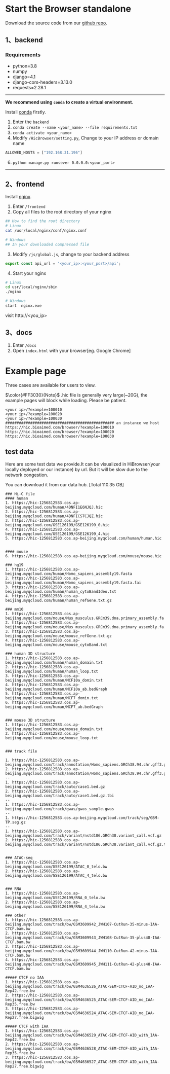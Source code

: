 # Start the Browser standalone

Download the source code from our [github repo](https://github.com/NKUlpj/HiBrowser).

## 1、backend

### Requirements

* python=3.8
* numpy
* django=4.1
* django-cors-headers=3.13.0
* requests=2.28.1

---
<b>We recommend using `conda` to create a virtual environment.</b>

Install [conda](https://docs.conda.io/en/latest/miniconda.html) firstly. 

1. Enter the `backend`
2. `conda create --name <your_name> --file requirements.txt`
3. `conda activate <your_name>`
4. Modify `/HicBrowser/setting.py`, Change to your IP address or domain name
```python
ALLOWED_HOSTS = ["192.168.31.196"]
```
6. `python manage.py runsever 0.0.0.0:<your_port>`
---

## 2、frontend
Install [nginx](http://nginx.org/en/download.html).

1. Enter `/frontend`
2. Copy all files to the root directory of your nginx

```sh
## How to find the root directory
# Linux
cat /usr/local/nginx/conf/nginx.conf

# Windows
## In your downloaded compressed file
```

3. Modify `/js/global.js`, change to your backend address
```js
export const api_url = '<your_ip>:<your_port>/api';
```
4. Start your nginx
```sh
# Linux
cd usr/local/nginx/sbin
./nginx

# Windows 
start  nginx.exe
```

visit http://<you_ip>

## 3、docs

1. Enter `/docs`
2. Open `index.html` with your browser[eg. Google Chrome]


# Example page
Three cases are available for users to view. 

$\color{#FF3030}{Note}$ .hic file is generally very large(~20G), the example pages will block while loading. Please be patient.



```text
<your ip>/?example=100010
<your ip>/?example=100020
<your ip>/?example=100030
################################################ an instance we host
https://hic.bioaimed.com/browser/?example=100010
https://hic.bioaimed.com/browser/?example=100020
https://hic.bioaimed.com/browser/?example=100030
```

## test data
Here are some test data we provide.It can be visualized in HiBrowser(your locally deployed or our instance) by url. But it will be slow due to the network congestion.

You can download it from our data hub. [Total 110.35 GB]
```text
### Hi-C file
#### human
1. https://hic-1256812583.cos.ap-beijing.myqcloud.com/human/4DNFI1E6NJQJ.hic
2. https://hic-1256812583.cos.ap-beijing.myqcloud.com/human/4DNFICSTCJQZ.hic
3. https://hic-1256812583.cos.ap-beijing.myqcloud.com/GSE126199/GSE126199_0.hic
4. https://hic-1256812583.cos.ap-beijing.myqcloud.com/GSE126199/GSE126199_4.hic
5. https://hic-1256812583.cos.ap-beijing.myqcloud.com/human/human.hic


#### mouse
6. https://hic-1256812583.cos.ap-beijing.myqcloud.com/mouse/mouse.hic

### hg19
1. https://hic-1256812583.cos.ap-beijing.myqcloud.com/human/Homo_sapiens_assembly19.fasta
2. https://hic-1256812583.cos.ap-beijing.myqcloud.com/human/Homo_sapiens_assembly19.fasta.fai
3. https://hic-1256812583.cos.ap-beijing.myqcloud.com/human/human_cytoBandIdeo.txt
4. https://hic-1256812583.cos.ap-beijing.myqcloud.com/human/human_refGene.txt.gz

### mm10
1. https://hic-1256812583.cos.ap-beijing.myqcloud.com/mouse/Mus_musculus.GRCm39.dna.primary_assembly.fa
2. https://hic-1256812583.cos.ap-beijing.myqcloud.com/mouse/Mus_musculus.GRCm39.dna.primary_assembly.fa.fai
3. https://hic-1256812583.cos.ap-beijing.myqcloud.com/mouse/mouse_refGene.txt.gz
4. https://hic-1256812583.cos.ap-beijing.myqcloud.com/mouse/mouse_cytoBand.txt

### human 3D structure
1. https://hic-1256812583.cos.ap-beijing.myqcloud.com/human/human_domain.txt
2. https://hic-1256812583.cos.ap-beijing.myqcloud.com/human/human_loop.txt
3. https://hic-1256812583.cos.ap-beijing.myqcloud.com/human/MCF10a_domin.txt
4. https://hic-1256812583.cos.ap-beijing.myqcloud.com/human/MCF10a_ab.bedGraph
5. https://hic-1256812583.cos.ap-beijing.myqcloud.com/human/MCF7_domin.txt
6. https://hic-1256812583.cos.ap-beijing.myqcloud.com/human/MCF7_ab.bedGraph


### mouse 3D structure
1. https://hic-1256812583.cos.ap-beijing.myqcloud.com/mouse/mouse_domain.txt
2. https://hic-1256812583.cos.ap-beijing.myqcloud.com/mouse/mouse_loop.txt


### track file

1. https://hic-1256812583.cos.ap-beijing.myqcloud.com/track/annotation/Homo_sapiens.GRCh38.94.chr.gff3.gz
2. https://hic-1256812583.cos.ap-beijing.myqcloud.com/track/annotation/Homo_sapiens.GRCh38.94.chr.gff3.gz.tbi
--
1. https://hic-1256812583.cos.ap-beijing.myqcloud.com/track/auto/case1.bed.gz
2. https://hic-1256812583.cos.ap-beijing.myqcloud.com/track/auto/case1.bed.gz.tbi
--
1. https://hic-1256812583.cos.ap-beijing.myqcloud.com/track/gwas/gwas_sample.gwas
--
1. https://hic-1256812583.cos.ap-beijing.myqcloud.com/track/seg/GBM-TP.seg.gz
--
1. https://hic-1256812583.cos.ap-beijing.myqcloud.com/track/variant/nstd186.GRCh38.variant_call.vcf.gz
2. https://hic-1256812583.cos.ap-beijing.myqcloud.com/track/variant/nstd186.GRCh38.variant_call.vcf.gz.tbi


### ATAC-seq
1. https://hic-1256812583.cos.ap-beijing.myqcloud.com/GSE126199/ATAC_0_telo.bw
2. https://hic-1256812583.cos.ap-beijing.myqcloud.com/GSE126199/ATAC_4_telo.bw


### RNA
1. https://hic-1256812583.cos.ap-beijing.myqcloud.com/GSE126199/RNA_0_telo.bw
2. https://hic-1256812583.cos.ap-beijing.myqcloud.com/GSE126199/RNA_4_telo.bw

### other
1. https://hic-1256812583.cos.ap-beijing.myqcloud.com/track/bw/GSM3609942_JWH107-CutRun-35-minus-IAA-CTCF.bam.bw
2. https://hic-1256812583.cos.ap-beijing.myqcloud.com/track/bw/GSM3609943_JWH108-CutRun-35-plus48-IAA-CTCF.bam.bw
3. https://hic-1256812583.cos.ap-beijing.myqcloud.com/track/bw/GSM3609944_JWH110-CutRun-42-minus-IAA-CTCF.bam.bw
4. https://hic-1256812583.cos.ap-beijing.myqcloud.com/track/bw/GSM3609945_JWH111-CutRun-42-plus48-IAA-CTCF.bam.bw

##### CTCF no IAA
1. https://hic-1256812583.cos.ap-beijing.myqcloud.com/track/bw/GSM4636526_ATAC-SEM-CTCF-AID_no_IAA-Rep42.free.bw
2. https://hic-1256812583.cos.ap-beijing.myqcloud.com/track/bw/GSM4636525_ATAC-SEM-CTCF-AID_no_IAA-Rep35.free.bw
3. https://hic-1256812583.cos.ap-beijing.myqcloud.com/track/bw/GSM4636524_ATAC-SEM-CTCF-AID_no_IAA-Rep27.free.bigwig

##### CTCF with IAA
1. https://hic-1256812583.cos.ap-beijing.myqcloud.com/track/bw/GSM4636529_ATAC-SEM-CTCF-AID_with_IAA-Rep42.free.bw
2. https://hic-1256812583.cos.ap-beijing.myqcloud.com/track/bw/GSM4636528_ATAC-SEM-CTCF-AID_with_IAA-Rep35.free.bw
3. https://hic-1256812583.cos.ap-beijing.myqcloud.com/track/bw/GSM4636527_ATAC-SEM-CTCF-AID_with_IAA-Rep27.free.bigwig

```
